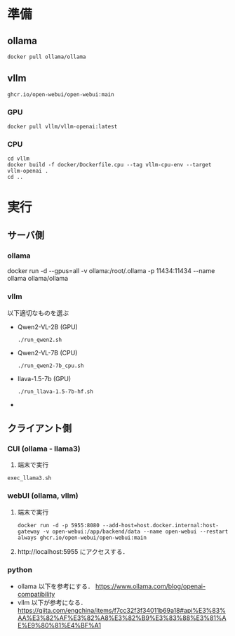 # 準備
## ollama
```
docker pull ollama/ollama
```
## vllm
```
ghcr.io/open-webui/open-webui:main
```
### GPU
```
docker pull vllm/vllm-openai:latest
```
### CPU
```
cd vllm
docker build -f docker/Dockerfile.cpu --tag vllm-cpu-env --target vllm-openai .
cd ..
```

# 実行
## サーバ側
### ollama
docker run -d --gpus=all -v ollama:/root/.ollama -p 11434:11434 --name ollama ollama/ollama
### vllm
以下適切なものを選ぶ
- Qwen2-VL-2B (GPU)
    ```
    ./run_qwen2.sh
    ```
- Qwen2-VL-7B (CPU)
    ```
    ./run_qwen2-7b_cpu.sh
    ```
- llava-1.5-7b (GPU)
    ```
    ./run_llava-1.5-7b-hf.sh
    ```
- 

## クライアント側
### CUI (ollama - llama3)
1. 端末で実行
```
exec_llama3.sh
```
### webUI (ollama, vllm)
1. 端末で実行
    ```
    docker run -d -p 5955:8080 --add-host=host.docker.internal:host-gateway -v open-webui:/app/backend/data --name open-webui --restart always ghcr.io/open-webui/open-webui:main
    ```
2. http://localhost:5955 にアクセスする．

### python
- ollama
以下を参考にする．
https://www.ollama.com/blog/openai-compatibility
- vllm
以下が参考になる．
https://qiita.com/engchina/items/f7cc32f3f34011b69a18#api%E3%83%AA%E3%82%AF%E3%82%A8%E3%82%B9%E3%83%88%E3%81%AE%E9%80%81%E4%BF%A1